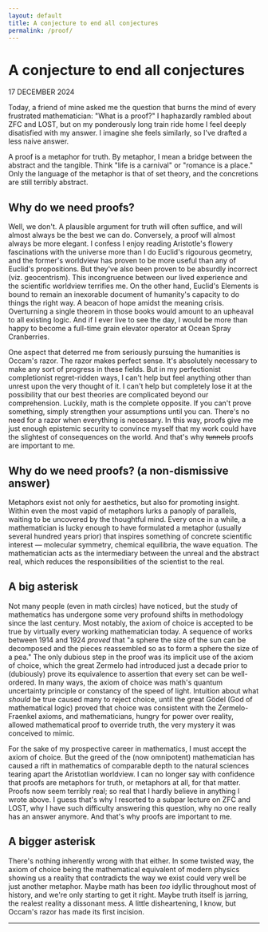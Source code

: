 ```yaml
---
layout: default
title: A conjecture to end all conjectures
permalink: /proof/
---
```


# A conjecture to end all conjectures
<p class="font3 right">17 DECEMBER 2024</p>

Today, a friend of mine asked me the question that burns the
mind of every frustrated mathematician: "What is a proof?" I
haphazardly rambled about ZFC and LOST, but on my
ponderously long train ride home I feel deeply disatisfied with
my answer. I imagine she feels similarly, so I've drafted a
less naive answer.

A proof is a metaphor for truth.
By metaphor, I mean a bridge between the abstract and the
tangible. Think "life is a carnival" or "romance is a place."
Only the language of the metaphor is that of set theory, and
the concretions are still terribly abstract.

## Why do we need proofs?
Well, we don't. A plausible argument for truth will often suffice,
and will almost always be the best we can do. Conversely, a
proof will almost always be more elegant. I confess I enjoy
reading Aristotle's flowery fascinations with the universe
more than I do Euclid's rigourous geometry, and the former's
worldview has proven to be more useful than any of Euclid's
propositions. But they've also been proven to be absurdly
incorrect (viz. geocentrism). This incongruence between our 
lived experience and the scientific worldview
terrifies me. On the other hand, Euclid's Elements is bound
to remain an inexorable document of humanity's capacity to 
do things the right way. A beacon of hope amidst the meaning 
crisis. Overturning a single theorem in those books would 
amount to an upheaval to all existing logic. And if I ever 
live to see the day, I would be more than happy to become a 
full-time grain elevator operator at Ocean Spray Cranberries.

One aspect that deterred me from seriously pursuing the
humanities is Occam's razor. The razor makes perfect sense.
It's absolutely necessary to make any sort of progress in
these fields. But in my perfectionist completionist
regret-ridden ways, I can't help but feel anything other 
than unrest upon the very thought of it. I can't help but
completely lose it at the possibility that our best theories are
complicated beyond our comprehension. Luckily, math is the complete opposite.
If you can't prove something, simply strengthen your assumptions
until you can. There's no need for
a razor when everything is necessary. In this way, proofs give me just enough
epistemic security to convince myself that my work could have the 
slightest of consequences on the world. And that's why ~~tunnels~~ 
proofs are important to me.

## Why do we need proofs? (a non-dismissive answer)
Metaphors exist not only for aesthetics, but also for promoting
insight. Within even the most vapid of metaphors lurks a panoply of
parallels, waiting to be uncovered by the thoughtful mind. Every once in a while, a 
mathematician is lucky enough to have formulated a metaphor (usually several hundred years prior)
that inspires something of concrete scientific interest — molecular
symmetry, chemical equilibria, the wave equation. The mathematician acts as the 
intermediary between the unreal and the abstract real, which reduces the
responsibilities of the scientist to the real.

## A big asterisk
Not many people (even in math circles) have noticed, but the study of mathematics
has undergone some very profound shifts in methodology since the last century.
Most notably, the axiom of choice is accepted to be true by virtually every
working mathematician today. A sequence of works between 1914 and 1924 *proved*
that "a sphere the size of the sun can be decomposed and the pieces reassembled
so as to form a sphere the size of a pea." The only dubious step in the proof
was its implicit use of the axiom of choice, which the great Zermelo had introduced
just a decade prior to (dubiously) prove its equivalence to assertion that
every set can be well-ordered. In many ways, the axiom of choice was math's
quantum uncertainty principle or constancy of the speed of light. Intuition
about what *should* be true caused many to reject choice, until the great Gödel
(God of mathematical logic) proved that choice was consistent with the
Zermelo-Fraenkel axioms, and mathematicians, hungry for power over reality,
allowed mathematical proof to override truth, the very mystery it was conceived to mimic.

For the sake of my prospective career in mathematics, I must accept the axiom of choice.
But the greed of the (now omnipotent) mathematician has caused a rift in mathematics of comparable
depth to the natural sciences tearing apart the Aristotlian worldview.
I can no longer say with confidence that proofs are metaphors for truth, or metaphors
at all, for that matter. Proofs now seem terribly real; so real that I hardly believe
in anything I wrote above. I guess that's why I resorted to a subpar lecture on ZFC and
LOST, why I have such difficulty answering this question, why no one really has an
answer anymore. And that's why proofs are important to me.

## A bigger asterisk
There's nothing inherently wrong with that either. In some twisted way,
the axiom of choice being the mathematical equivalent of
modern physics showing us a reality that contradicts the way we exist could
very well be just another metaphor. Maybe math has been *too*
idyllic throughout most of history, and we're only starting to get it right.
Maybe truth itself is jarring, the realest reality a dissonant mess. A little
disheartening, I know, but Occam's razor has made its first incision.

---
